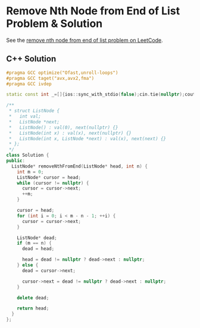# Remove Nth Node from End of List Problem & Solution

See the [remove nth node from end of list problem on LeetCode](https://leetcode.com/problems/remove-nth-node-from-end-of-list).

## C++ Solution

```cpp
#pragma GCC optimize("Ofast,unroll-loops")
#pragma GCC taget("avx,avx2,fma")
#pragma GCC ivdep

static const int _=[]{ios::sync_with_stdio(false);cin.tie(nullptr);cout.tie(nullptr);return 0;}();

/**
 * struct ListNode {
 *   int val;
 *   ListNode *next;
 *   ListNode() : val(0), next(nullptr) {}
 *   ListNode(int x) : val(x), next(nullptr) {}
 *   ListNode(int x, ListNode *next) : val(x), next(next) {}
 * };
 */
class Solution {
public:
  ListNode* removeNthFromEnd(ListNode* head, int n) {
    int m = 0;
    ListNode* cursor = head;
    while (cursor != nullptr) {
      cursor = cursor->next;
      ++m;
    }

    cursor = head;
    for (int i = 0; i < m - n - 1; ++i) {
      cursor = cursor->next;
    }

    ListNode* dead;
    if (m == n) {
      dead = head;

      head = dead != nullptr ? dead->next : nullptr;
    } else {
      dead = cursor->next;

      cursor->next = dead != nullptr ? dead->next : nullptr;
    }

    delete dead;

    return head;
  }
};
```
